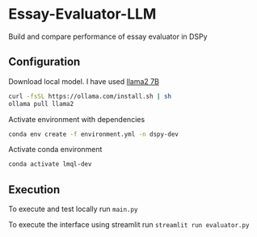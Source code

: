 # Essay-Evaluator-LLM
Build and compare performance of essay evaluator in DSPy


## Configuration

Download local model. I have used [llama2 7B](https://ollama.com/library/llama2)

```bash
curl -fsSL https://ollama.com/install.sh | sh
ollama pull llama2
```

Activate environment with dependencies 
```bash
conda env create -f environment.yml -n dspy-dev
```
Activate conda environment
```bash
conda activate lmql-dev
```

## Execution

To execute and test locally run ```main.py```

To execute the interface using streamlit run  ```streamlit run evaluator.py```